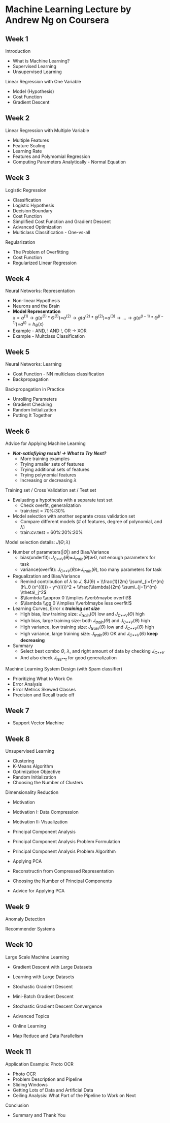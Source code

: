 Machine Learning Lecture by Andrew Ng on Coursera
=================================================

Week 1
------

Introduction

-   What is Machine Learning?
-   Supervised Learning
-   Unsupervised Learning

Linear Regression with One Variable

-   Model (Hypothesis)
-   Cost Function
-   Gradient Descent

Week 2
------

Linear Regression with Multiple Variable

-   Multiple Features
-   Feature Scaling
-   Learning Rate
-   Features and Polymomial Regression
-   Computing Parameters Analytically - Normal Equation

Week 3
------

Logistic Regression

-   Classification
-   Logistic Hypothesis
-   Decision Boundary
-   Cost Function
-   Simplified Cost Function and Gradient Descent
-   Advanced Optimization
-   Multiclass Classification - One-vs-all

Regularization

-   The Problem of Overfitting
-   Cost Function
-   Regularized Linear Regression

Week 4
------

Neural Networks: Representation

-   Non-linear Hypothesis
-   Neurons and the Brain
-   **Model Representation** <br/> *x* = *a*<sup>(1)</sup> → *g*(*a*<sup>(1)</sup> \* *Θ*<sup>(1)</sup>)=*a*<sup>(2)</sup> → *g*(*a*<sup>(2)</sup> \* *Θ*<sup>(2)</sup>)=*a*<sup>(3)</sup> → ... → *g*(*a*<sup>(*l* − 1)</sup> \* *Θ*<sup>(*l* − 1)</sup>)=*a*<sup>(*l*)</sup> = *h*<sub>*Θ*</sub>(*x*)
-   Example - AND, ! AND !, OR -&gt; XOR
-   Example - Multclass Classification

Week 5
------

Neural Networks: Learning

-   Cost Function - NN multiclass classification
-   Backpropagation

Backpropagation in Practice

-   Unrolling Parameters
-   Gradient Checking
-   Random Initialization
-   Putting It Together

Week 6
------

Advice for Applying Machine Learning

-   ***Not-satisfiying result! -&gt; What to Try Next?***
    -   More training examples
    -   Trying smaller sets of features
    -   Trying additional sets of features
    -   Trying polynomial features
    -   Increasing or decreasing *λ*

Training set / Cross Validation set / Test set

-   Evaluating a hypothesis with a separate test set
    -   Check overfit, generalization
    -   train:test = 70%:30%
-   Model selection with another separate cross validation set
    -   Compare different models (\# of features, degree of polynomial, and *λ*)
    -   train:cv:test = 60%:20%:20%

Model selection details: *J*(*Θ*; *λ*)

-   Number of parameters(|*Θ*|) and Bias/Variance
    <!--                vvvvvvvvv pandoc markdown to markdown_github doesn't work here, only works simple cases? -->
    -   bias(underfit): *J*<sub>*C**V*</sub>(*θ*)≈*J*<sub>*t**r**a**i**n*</sub>(*θ*)≫0, not enough parameters for task
    -   variance(overfit): *J*<sub>*C**V*</sub>(*θ*)≫*J*<sub>*t**r**a**i**n*</sub>(*θ*), too many parameters for task
-   Regualization and Bias/Variance
    -   Remind contribution of *λ* to *J*, $J(θ) = \\frac{1}{2m} \\sum\_{i=1}^{m} (h\_θ (x^{(i)}) - y^{(i)})^2 + \\frac{\\lambda}{2m} \\sum\_{j=1}^{m} \\theta\_j^2$
    -   $\\lambda \\approx 0 \\implies \\verb!maybe overfit!$
    -   $\\lambda \\gg 0 \\implies \\verb!maybe less overfit!$
-   Learning Curves, Error x ***training set size***
    -   High bias, low training size: *J*<sub>*t**r**a**i**n*</sub>(*Θ*) low and *J*<sub>*C**V*</sub>(*Θ*) high
    -   High bias, large training size: both *J*<sub>*t**r**a**i**n*</sub>(*Θ*) and *J*<sub>*C**V*</sub>(*Θ*) high
    -   High variance, low training size: *J*<sub>*t**r**a**i**n*</sub>(*Θ*) low and *J*<sub>*C**V*</sub>(*Θ*) high
    -   High variance, large training size: *J*<sub>*t**r**a**i**n*</sub>(*Θ*) OK and *J*<sub>*C**V*</sub>(*Θ*) **keep decreasing**
-   Summary
    -   Select best combo *Θ*, *λ*, and right amount of data by checking *J*<sub>*C**V*</sub>
    -   And also check *J*<sub>*t**e**s**t*</sub> for good generalization

Machine Learning System Design (with Spam classifier)

-   Prioritizing What to Work On
-   Error Analysis
-   Error Metrics Skewed Classes
-   Precision and Recall trade off

Week 7
------

-   Support Vector Machine

Week 8
------

Unsupervised Learning

-   Clustering
-   K-Means Algorithm
-   Optimization Objective
-   Random Initialization
-   Choosing the Number of Clusters

Dimensionality Reduction

-   Motivation
-   Motivation I: Data Compression
-   Motivation II: Visualization

-   Principal Component Analysis
-   Principal Component Analysis Problem Formulation
-   Principal Component Analysis Problem Algorithm

-   Applying PCA
-   Reconstructin from Compressed Representation
-   Choosing the Number of Principal Components
-   Advice for Applying PCA

Week 9
------

Anomaly Detection

Recommender Systems

Week 10
-------

Large Scale Machine Learning

-   Gradient Descent with Large Datasets
-   Learning with Large Datasets
-   Stochastic Gradient Descent
-   Mini-Batch Gradient Descent
-   Stochastic Gradient Descent Convergence

-   Advanced Topics
-   Online Learning
-   Map Reduce and Data Parallelism

Week 11
-------

Application Example: Photo OCR

-   Photo OCR
-   Problem Description and Pipeline
-   Sliding Windows
-   Getting Lots of Data and Artificial Data
-   Ceiling Analysis: What Part of the Pipeline to Work on Next

Conclusion

-   Summary and Thank You
